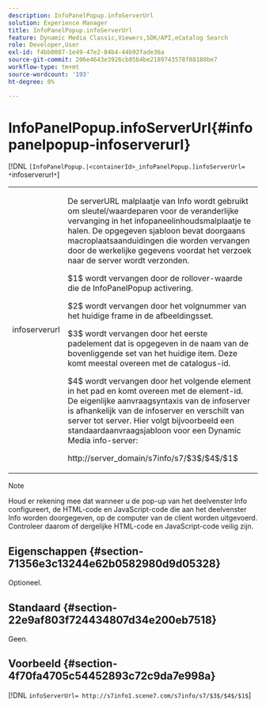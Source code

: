 ```yaml
---
description: InfoPanelPopup.infoServerUrl
solution: Experience Manager
title: InfoPanelPopup.infoServerUrl
feature: Dynamic Media Classic,Viewers,SDK/API,eCatalog Search
role: Developer,User
exl-id: f4bb0087-1e49-47e2-84b4-44b92fade36a
source-git-commit: 206e4643e3926cb85b4be2189743578f88180be7
workflow-type: tm+mt
source-wordcount: '193'
ht-degree: 0%

---
```


# InfoPanelPopup.infoServerUrl{#infopanelpopup-infoserverurl}

[!DNL `[InfoPanelPopup.|<containerId>_infoPanelPopup.]infoServerUrl= *`infoserverurl`*`]

<table id="table_9A6258D9B0DA4A29AA8A6C9BBCFE3662"> 
 <tbody> 
  <tr> 
   <td> <p> <span class="codeph"><span class="varname"> infoserverurl</span></span> </p> </td> 
   <td> <p>De serverURL malplaatje van Info wordt gebruikt om sleutel/waardeparen voor de veranderlijke vervanging in het infopaneelinhoudsmalplaatje te halen. De opgegeven sjabloon bevat doorgaans macroplaatsaanduidingen die worden vervangen door de werkelijke gegevens voordat het verzoek naar de server wordt verzonden. </p> <p><span class="codeph"> $1$</span> wordt vervangen door de rollover-waarde die de <span class="codeph"> InfoPanelPopup</span> activering. </p> <p><span class="codeph"> $2$</span> wordt vervangen door het volgnummer van het huidige frame in de afbeeldingsset. </p> <p><span class="codeph"> $3$</span> wordt vervangen door het eerste padelement dat is opgegeven in de naam van de bovenliggende set van het huidige item. Deze komt meestal overeen met de catalogus-id. </p> <p><span class="codeph"> $4$</span> wordt vervangen door het volgende element in het pad en komt overeen met de element-id. De eigenlijke aanvraagsyntaxis van de infoserver is afhankelijk van de infoserver en verschilt van server tot server. Hier volgt bijvoorbeeld een standaardaanvraagsjabloon voor een Dynamic Media info-server: </p> <p><span class="codeph"> http://server_domain/s7info/s7/$3$/$4$/$1$</span> </p> </td> 
  </tr> 
 </tbody> 
</table>

>[!NOTE]
>
>Houd er rekening mee dat wanneer u de pop-up van het deelvenster Info configureert, de HTML-code en JavaScript-code die aan het deelvenster Info worden doorgegeven, op de computer van de client worden uitgevoerd. Controleer daarom of dergelijke HTML-code en JavaScript-code veilig zijn.

## Eigenschappen {#section-71356e3c13244e62b0582980d9d05328}

Optioneel.

## Standaard {#section-22e9af803f724434807d34e200eb7518}

Geen.

## Voorbeeld {#section-4f70fa4705c54452893c72c9da7e998a}

[!DNL `infoServerUrl= http://s7info1.scene7.com/s7info/s7/$3$/$4$/$1$`]

